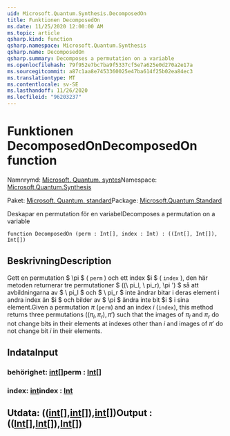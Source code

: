 ```yaml
---
uid: Microsoft.Quantum.Synthesis.DecomposedOn
title: Funktionen DecomposedOn
ms.date: 11/25/2020 12:00:00 AM
ms.topic: article
qsharp.kind: function
qsharp.namespace: Microsoft.Quantum.Synthesis
qsharp.name: DecomposedOn
qsharp.summary: Decomposes a permutation on a variable
ms.openlocfilehash: 79f952e7bc7ba9f5337cf5e7a625e0d270a2e17a
ms.sourcegitcommit: a87c1aa8e7453360025e47ba614f25b02ea84ec3
ms.translationtype: MT
ms.contentlocale: sv-SE
ms.lasthandoff: 11/26/2020
ms.locfileid: "96203237"
---
```

# <a name="decomposedon-function"></a><span data-ttu-id="998eb-102">Funktionen DecomposedOn</span><span class="sxs-lookup"><span data-stu-id="998eb-102">DecomposedOn function</span></span>

<span data-ttu-id="998eb-103">Namnrymd: [Microsoft. Quantum. syntes](xref:Microsoft.Quantum.Synthesis)</span><span class="sxs-lookup"><span data-stu-id="998eb-103">Namespace: [Microsoft.Quantum.Synthesis](xref:Microsoft.Quantum.Synthesis)</span></span>

<span data-ttu-id="998eb-104">Paket: [Microsoft. Quantum. standard](https://nuget.org/packages/Microsoft.Quantum.Standard)</span><span class="sxs-lookup"><span data-stu-id="998eb-104">Package: [Microsoft.Quantum.Standard](https://nuget.org/packages/Microsoft.Quantum.Standard)</span></span>


<span data-ttu-id="998eb-105">Deskapar en permutation för en variabel</span><span class="sxs-lookup"><span data-stu-id="998eb-105">Decomposes a permutation on a variable</span></span>

```qsharp
function DecomposedOn (perm : Int[], index : Int) : ((Int[], Int[]), Int[])
```


## <a name="description"></a><span data-ttu-id="998eb-106">Beskrivning</span><span class="sxs-lookup"><span data-stu-id="998eb-106">Description</span></span>

<span data-ttu-id="998eb-107">Gett en permutation $ \pi $ ( `perm` ) och ett index $i $ ( `index` ), den här metoden returnerar tre permutationer $ ((\ pi_l, \ pi_r), \pi ') $ så att avbildningarna av $ \ pi_l $ och $ \ pi_r $ inte ändrar bitar i deras element i andra index än $i $ och bilder av $ \pi $ ändra inte bit $i $ i sina element.</span><span class="sxs-lookup"><span data-stu-id="998eb-107">Given a permutation $\pi$ (`perm`) and an index $i$ (`index`), this method returns three permutations $((\pi_l, \pi_r), \pi')$ such that the images of $\pi_l$ and $\pi_r$ do not change bits in their elements at indexes other than $i$ and images of $\pi'$ do not change bit $i$ in their elements.</span></span>

## <a name="input"></a><span data-ttu-id="998eb-108">Indata</span><span class="sxs-lookup"><span data-stu-id="998eb-108">Input</span></span>

### <a name="perm--int"></a><span data-ttu-id="998eb-109">behörighet: [int](xref:microsoft.quantum.lang-ref.int)[]</span><span class="sxs-lookup"><span data-stu-id="998eb-109">perm : [Int](xref:microsoft.quantum.lang-ref.int)[]</span></span>




### <a name="index--int"></a><span data-ttu-id="998eb-110">index: [int](xref:microsoft.quantum.lang-ref.int)</span><span class="sxs-lookup"><span data-stu-id="998eb-110">index : [Int](xref:microsoft.quantum.lang-ref.int)</span></span>





## <a name="output--intintint"></a><span data-ttu-id="998eb-111">Utdata: (([int](xref:microsoft.quantum.lang-ref.int)[],[int](xref:microsoft.quantum.lang-ref.int)[]),[int](xref:microsoft.quantum.lang-ref.int)[])</span><span class="sxs-lookup"><span data-stu-id="998eb-111">Output : (([Int](xref:microsoft.quantum.lang-ref.int)[],[Int](xref:microsoft.quantum.lang-ref.int)[]),[Int](xref:microsoft.quantum.lang-ref.int)[])</span></span>

